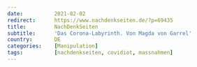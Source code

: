 ```yaml
---
date:          2021-02-02
redirect:      https://www.nachdenkseiten.de/?p=69435
title:         NachDenkSeiten
subtitle:      'Das Corona-Labyrinth. Von Magda von Garrel'
country:       DE
categories:    [Manipulation]
tags:          [nachdenkseiten, covidiot, massnahmen]
---
```

